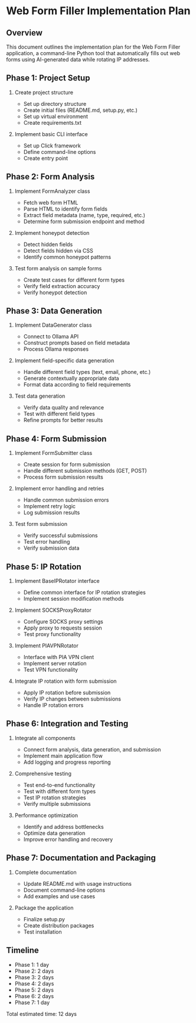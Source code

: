 # Web Form Filler Implementation Plan

## Overview

This document outlines the implementation plan for the Web Form Filler application, a command-line Python tool that automatically fills out web forms using AI-generated data while rotating IP addresses.

## Phase 1: Project Setup

1. Create project structure
   - Set up directory structure
   - Create initial files (README.md, setup.py, etc.)
   - Set up virtual environment
   - Create requirements.txt

2. Implement basic CLI interface
   - Set up Click framework
   - Define command-line options
   - Create entry point

## Phase 2: Form Analysis

1. Implement FormAnalyzer class
   - Fetch web form HTML
   - Parse HTML to identify form fields
   - Extract field metadata (name, type, required, etc.)
   - Determine form submission endpoint and method

2. Implement honeypot detection
   - Detect hidden fields
   - Detect fields hidden via CSS
   - Identify common honeypot patterns

3. Test form analysis on sample forms
   - Create test cases for different form types
   - Verify field extraction accuracy
   - Verify honeypot detection

## Phase 3: Data Generation

1. Implement DataGenerator class
   - Connect to Ollama API
   - Construct prompts based on field metadata
   - Process Ollama responses

2. Implement field-specific data generation
   - Handle different field types (text, email, phone, etc.)
   - Generate contextually appropriate data
   - Format data according to field requirements

3. Test data generation
   - Verify data quality and relevance
   - Test with different field types
   - Refine prompts for better results

## Phase 4: Form Submission

1. Implement FormSubmitter class
   - Create session for form submission
   - Handle different submission methods (GET, POST)
   - Process form submission results

2. Implement error handling and retries
   - Handle common submission errors
   - Implement retry logic
   - Log submission results

3. Test form submission
   - Verify successful submissions
   - Test error handling
   - Verify submission data

## Phase 5: IP Rotation

1. Implement BaseIPRotator interface
   - Define common interface for IP rotation strategies
   - Implement session modification methods

2. Implement SOCKSProxyRotator
   - Configure SOCKS proxy settings
   - Apply proxy to requests session
   - Test proxy functionality

3. Implement PIAVPNRotator
   - Interface with PIA VPN client
   - Implement server rotation
   - Test VPN functionality

4. Integrate IP rotation with form submission
   - Apply IP rotation before submission
   - Verify IP changes between submissions
   - Handle IP rotation errors

## Phase 6: Integration and Testing

1. Integrate all components
   - Connect form analysis, data generation, and submission
   - Implement main application flow
   - Add logging and progress reporting

2. Comprehensive testing
   - Test end-to-end functionality
   - Test with different form types
   - Test IP rotation strategies
   - Verify multiple submissions

3. Performance optimization
   - Identify and address bottlenecks
   - Optimize data generation
   - Improve error handling and recovery

## Phase 7: Documentation and Packaging

1. Complete documentation
   - Update README.md with usage instructions
   - Document command-line options
   - Add examples and use cases

2. Package the application
   - Finalize setup.py
   - Create distribution packages
   - Test installation

## Timeline

- Phase 1: 1 day
- Phase 2: 2 days
- Phase 3: 2 days
- Phase 4: 2 days
- Phase 5: 2 days
- Phase 6: 2 days
- Phase 7: 1 day

Total estimated time: 12 days